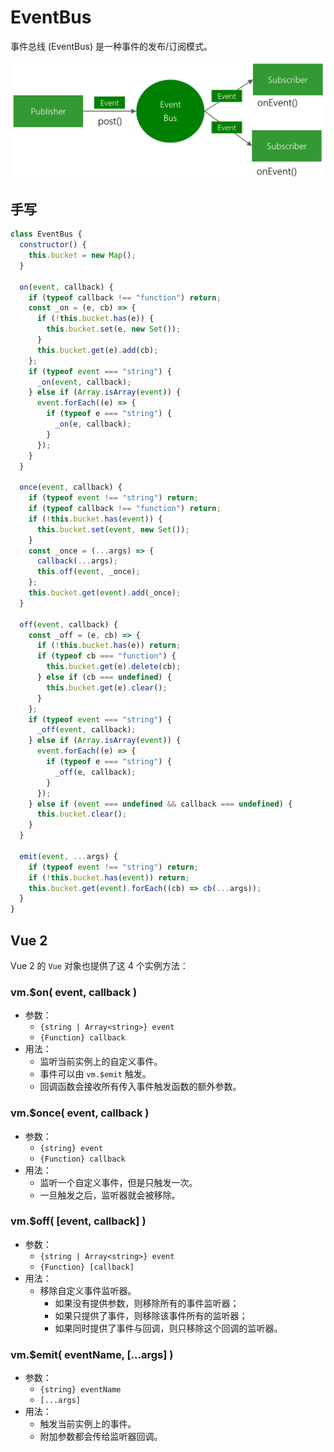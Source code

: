 # EventBus

事件总线 (EventBus) 是一种事件的发布/订阅模式。

![](assets/event-bus.png)

## 手写

```js
class EventBus {
  constructor() {
    this.bucket = new Map();
  }

  on(event, callback) {
    if (typeof callback !== "function") return;
    const _on = (e, cb) => {
      if (!this.bucket.has(e)) {
        this.bucket.set(e, new Set());
      }
      this.bucket.get(e).add(cb);
    };
    if (typeof event === "string") {
      _on(event, callback);
    } else if (Array.isArray(event)) {
      event.forEach((e) => {
        if (typeof e === "string") {
          _on(e, callback);
        }
      });
    }
  }

  once(event, callback) {
    if (typeof event !== "string") return;
    if (typeof callback !== "function") return;
    if (!this.bucket.has(event)) {
      this.bucket.set(event, new Set());
    }
    const _once = (...args) => {
      callback(...args);
      this.off(event, _once);
    };
    this.bucket.get(event).add(_once);
  }

  off(event, callback) {
    const _off = (e, cb) => {
      if (!this.bucket.has(e)) return;
      if (typeof cb === "function") {
        this.bucket.get(e).delete(cb);
      } else if (cb === undefined) {
        this.bucket.get(e).clear();
      }
    };
    if (typeof event === "string") {
      _off(event, callback);
    } else if (Array.isArray(event)) {
      event.forEach((e) => {
        if (typeof e === "string") {
          _off(e, callback);
        }
      });
    } else if (event === undefined && callback === undefined) {
      this.bucket.clear();
    }
  }

  emit(event, ...args) {
    if (typeof event !== "string") return;
    if (!this.bucket.has(event)) return;
    this.bucket.get(event).forEach((cb) => cb(...args));
  }
}
```

## Vue 2

Vue 2 的 `Vue` 对象也提供了这 4 个实例方法：

### vm.$on( event, callback )

- 参数：
  - `{string | Array<string>} event`
  - `{Function} callback`
- 用法：
  - 监听当前实例上的自定义事件。
  - 事件可以由 `vm.$emit` 触发。
  - 回调函数会接收所有传入事件触发函数的额外参数。

### vm.$once( event, callback )

- 参数：
  - `{string} event`
  - `{Function} callback`
- 用法：
  - 监听一个自定义事件，但是只触发一次。
  - 一旦触发之后，监听器就会被移除。

### vm.$off( [event, callback] )

- 参数：
  - `{string | Array<string>} event`
  - `{Function} [callback]`
- 用法：
  - 移除自定义事件监听器。
    - 如果没有提供参数，则移除所有的事件监听器；
    - 如果只提供了事件，则移除该事件所有的监听器；
    - 如果同时提供了事件与回调，则只移除这个回调的监听器。

### vm.$emit( eventName, [...args] )

- 参数：
  - `{string} eventName`
  - `[...args]`
- 用法：
  - 触发当前实例上的事件。
  - 附加参数都会传给监听器回调。
